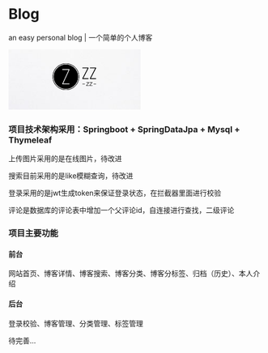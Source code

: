 # Blog
an easy personal blog | 一个简单的个人博客

![Image text](https://github.com/jiulou65/blog/blob/main/src/main/resources/static/images/logo.png)


### 项目技术架构采用：Springboot + SpringDataJpa + Mysql + Thymeleaf

上传图片采用的是在线图片，待改进

搜索目前采用的是like模糊查询，待改进


登录采用的是jwt生成token来保证登录状态，在拦截器里面进行校验

评论是数据库的评论表中增加一个父评论id，自连接进行查找，二级评论


### 项目主要功能

#### 前台
网站首页、博客详情、博客搜索、博客分类、博客分标签、归档（历史）、本人介绍

#### 后台
登录校验、博客管理、分类管理、标签管理

待完善...
